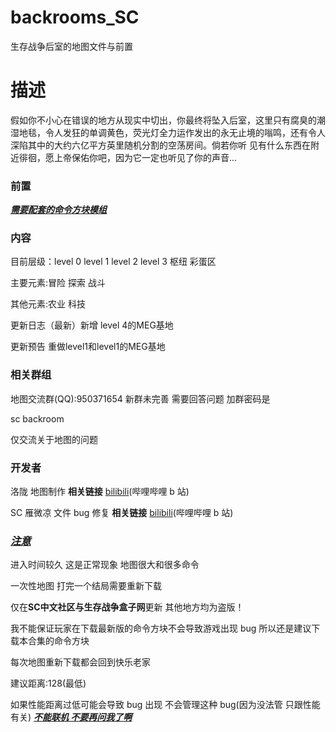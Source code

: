  # backrooms_SC
 生存战争后室的地图文件与前置
 # 描述

 假如你不小心在错误的地方从现实中切出，你最终将坠入后室，这里只有腐臭的潮湿地毯，令人发狂的单调黄色，荧光灯全力运作发出的永无止境的嗡鸣，还有令人深陷其中的大约六亿平方英里随机分割的空荡房间。倘若你听 
 见有什么东西在附近徘徊，愿上帝保佑你吧，因为它一定也听见了你的声音...

 ### 前置

 **<u>_需要配套的命令方块模组_</u>**

 ### 内容

 目前层级：level 0 level 1 level 2 level 3 枢纽 彩蛋区

 主要元素:冒险 探索 战斗

 其他元素:农业 科技

 更新日志（最新）新增 level 4的MEG基地

 更新预告 重做level1和level1的MEG基地

 ### 相关群组

 地图交流群(QQ):950371654 新群未完善 需要回答问题 加群密码是 
 
 sc backroom

 仅交流关于地图的问题

 ### 开发者

 洛陇 地图制作
 **相关链接**
 [bilibili](https://space.bilibili.com/1066455512?spm_id_from=333.1007.0.0)(哔哩哔哩 b 站)

 SC 雁微凉 文件 bug 修复
 **相关链接**
 [bilibili](https://space.bilibili.com/525233899?spm_id_from=333.337.0.0)(哔哩哔哩 b 站)

 ### **<u>_注意_</u>**

 进入时间较久 这是正常现象 地图很大和很多命令
 
 一次性地图 打完一个结局需要重新下载

 仅在**SC中文社区与生存战争盒子网**更新 其他地方均为盗版！

 我不能保证玩家在下载最新版的命令方块不会导致游戏出现 bug 所以还是建议下载本合集的命令方块
 
 每次地图重新下载都会回到快乐老家
 
 建议距离:128(最低)
 
 如果性能距离过低可能会导致 bug 出现 不会管理这种 bug(因为没法管 只跟性能有关)
 _<u>**不能联机 不要再问我了啊**</u>_
